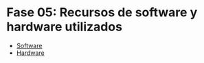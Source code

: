 # Fase 05: Recursos de software y hardware utilizados

- [Software](software.md)
- [Hardware](hardware.md)
  
